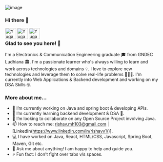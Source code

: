 ![image](https://github.com/user-attachments/assets/d854c72f-c068-4e17-b629-54e2340134fd)

### Hi there 👋

<a href="https://github.com/rishavgupta11">
  <img align="left" alt="Yugantar's Github" width="36px" src="https://img.icons8.com/material/50/6a9fb5/source-code.png" />
</a>
<a href="https://https://www.linkedin.com/in/rishavv1/">
  <img align="left" alt="Yugantar's Linkdein" width="36px" src="https://img.icons8.com/material/50/6a9fb5/linkedin.png" />
</a>
<a href="mailto:rishav.mh103@gmail.com">
  <img align="left" alt="Yugantar's Mail" width="36px" src="https://img.icons8.com/material/50/6a9fb5/gmail.png" />
</a>

<br />

### Glad to see you here! 🤩

I'm a Electronics & Communication Engineering graduate 🎓 from GNDEC Ludhiana 🏛. I'm a passionate learner who's always willing to learn and work across technologies and domains 💡. I love to explore new technologies and leverage them to solve real-life problems 👨🏻‍💻. I'm currently into Web Applications & Backend development and working on my DSA Skills 🤓.

### More about me...

- 🔭 I’m currently working on Java and spring boot & developing APIs.
- 🌱 I’m currently learning backend development & DSA 🚀.
- 👯 I’m looking to collaborate on any Open Source Project involving Java.
- 📫 How to reach me: rishav.mh103@gmail.com | [LinkedIn(https://www.linkedin.com/in/rishavv1/)].
- 💻 I have worked on Java, React, HTML/CSS, Javascript, Spring Boot, Maven, Git etc.
- 💬 Ask me about anything! I am happy to help and guide you.
- ⚡ Fun fact: I don't fight over tabs v/s spaces.
